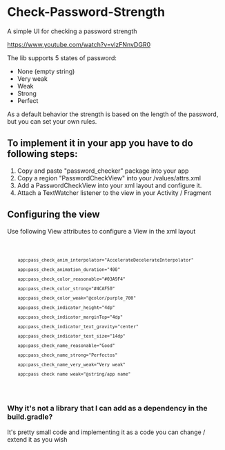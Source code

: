 # Check-Password-Strength
A simple UI for checking a password strength

https://www.youtube.com/watch?v=vlzFNnvDGR0

The lib supports 5 states of password:
- None (empty string)
- Very weak
- Weak 
- Strong
- Perfect


As a default behavior the strength is based on the length of the password, but you can set your own rules.

## To implement it in your app you have to do following steps:
1. Copy and paste "password_checker" package into your app
2. Copy a region "PasswordCheckView" into your /values/attrs.xml
3. Add a PasswordCheckView into your xml layout and configure it.
4. Attach a TextWatcher listener to the view in your Activity / Fragment


## Configuring the view
Use following View attributes to configure a View in the xml layout

<code> 
        
        app:pass_check_anim_interpolator="AccelerateDecelerateInterpolator"
        
        app:pass_check_animation_duration="400"
        
        app:pass_check_color_reasonable="#03A9F4"
        
        app:pass_check_color_strong="#4CAF50"
        
        app:pass_check_color_weak="@color/purple_700"
        
        app:pass_check_indicator_height="4dp"
        
        app:pass_check_indicator_marginTop="4dp"
        
        app:pass_check_indicator_text_gravity="center"
        
        app:pass_check_indicator_text_size="14dp"
        
        app:pass_check_name_reasonable="Good"
        
        app:pass_check_name_strong="Perfectos"
        
        app:pass_check_name_very_weak="Very weak"
        
        app:pass_check_name_weak="@string/app_name"
  </code>
  
  ### Why it's not a library that I can add as a dependency in the build.gradle?
  It's pretty small code and implementing it as a code you can change / extend it as you wish
